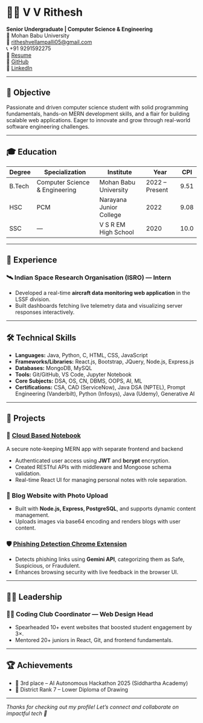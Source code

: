 # 👨‍💻 V V Rithesh

**Senior Undergraduate | Computer Science & Engineering**  
📍 Mohan Babu University  
📧 [ritheshvellampalli05@gmail.com](mailto:ritheshvellampalli05@gmail.com)  
📞 +91 9291592275  
🔗 [Resume](https://drive.google.com/file/d/19wNuwFf32hZNTyn8hs7aRtjAUXIckQCh/view?usp=sharing)  
🔗 [GitHub](https://github.com/Rithesh05)  
🔗 [LinkedIn](https://www.linkedin.com/in/ritheshvellampalli)

---

## 🎯 Objective

Passionate and driven computer science student with solid programming fundamentals, hands-on MERN development skills, and a flair for building scalable web applications. Eager to innovate and grow through real-world software engineering challenges.

---

## 🎓 Education

| Degree | Specialization                  | Institute               | Year           | CPI  |
|--------|----------------------------------|--------------------------|----------------|------|
| B.Tech | Computer Science & Engineering  | Mohan Babu University    | 2022 – Present | 9.51 |
| HSC    | PCM                              | Narayana Junior College  | 2022           | 9.08 |
| SSC    | —                                | V S R EM High School     | 2020           | 10.0 |

---

## 💼 Experience

### 🛰️ Indian Space Research Organisation (ISRO) — Intern  

- Developed a real-time **aircraft data monitoring web application** in the LSSF division.
- Built dashboards fetching live telemetry data and visualizing server responses interactively.

---

## 🛠️ Technical Skills

- **Languages:** Java, Python, C, HTML, CSS, JavaScript  
- **Frameworks/Libraries:** React.js, Bootstrap, JQuery, Node.js, Express.js  
- **Databases:** MongoDB, MySQL  
- **Tools:** Git/GitHub, VS Code, Jupyter Notebook  
- **Core Subjects:** DSA, OS, CN, DBMS, OOPS, AI, ML  
- **Certifications:** CSA, CAD (ServiceNow), Java DSA (NPTEL), Prompt Engineering (Vanderbilt), Python (Infosys), Java (Udemy), Generative AI

---

## 🧠 Projects

### 📓 [Cloud Based Notebook](https://github.com/Rithesh05/Cloud-based-notebook)
A secure note-keeping MERN app with separate frontend and backend  
- Authenticated user access using **JWT** and **bcrypt** encryption.  
- Created RESTful APIs with middleware and Mongoose schema validation.  
- Real-time React UI for managing personal notes with role separation.

### 📰 Blog Website with Photo Upload
- Built with **Node.js, Express, PostgreSQL**, and supports dynamic content management.  
- Uploads images via base64 encoding and renders blogs with user content.

### 🛡️ [Phishing Detection Chrome Extension](https://github.com/Rithesh05/phishing-Email)
- Detects phishing links using **Gemini API**, categorizing them as Safe, Suspicious, or Fraudulent.  
- Enhances browsing security with live feedback in the browser UI.

---

## 🧑‍💼 Leadership

### 👨‍🎨 Coding Club Coordinator — Web Design Head  
 
- Spearheaded 10+ event websites that boosted student engagement by 3×.  
- Mentored 20+ juniors in React, Git, and frontend fundamentals.

---

## 🏆 Achievements

- 🥉 3rd place – AI Autonomous Hackathon 2025 (Siddhartha Academy)  
- 🎨 District Rank 7 – Lower Diploma of Drawing

---

_Thanks for checking out my profile! Let’s connect and collaborate on impactful tech 🚀_
